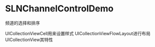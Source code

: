 # SLNChannelControlDemo
频道的选择和排序

UICollectionViewCell用来设置样式
UICollectionViewFlowLayout进行布局
UICollectionView其特性
